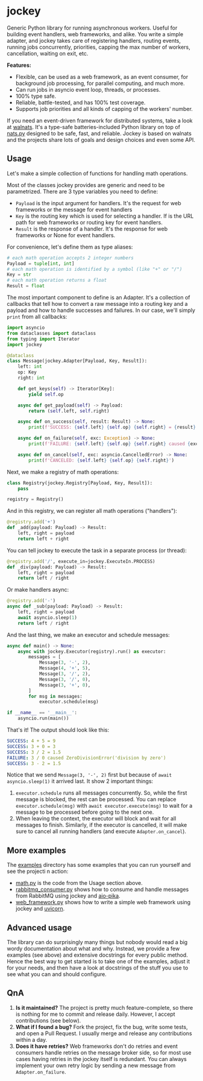 # jockey

Generic Python library for running asynchronous workers. Useful for building event handlers, web frameworks, and alike. You write a simple adapter, and jockey takes care of registering handlers, routing events, running jobs concurrently, priorities, capping the max number of workers, cancellation, waiting on exit, etc.

**Features:**

* Flexible, can be used as a web framework, as an event consumer, for background job processing, for parallel computing, and much more.
* Can run jobs in asyncio event loop, threads, or processes.
* 100% type safe.
* Reliable, battle-tested, and has 100% test coverage.
* Supports job priorities and all kinds of capping of the workers' number.

If you need an event-driven framework for distributed systems, take a look at [walnats](https://github.com/orsinium-labs/walnats/). It's a type-safe batteries-included Python library on top of [nats.py](https://github.com/nats-io/nats.py) designed to be safe, fast, and reliable. Jockey is based on walnats and the projects share lots of goals and design choices and even some API.

## Usage

Let's make a simple collection of functions for handling math operations.

Most of the classes jockey provides are generic and need to be parametrized. There are 3 type variables you need to define:

* `Payload` is the input argument for handlers. It's the request for web frameworks or the message for event handlers
* `Key` is the routing key which is used for selecting a handler. If is the URL path for web frameworks or routing key for event handlers.
* `Result` is the response of a handler. It's the response for web frameworks or None for event handlers.

For convenience, let's define them as type aliases:

```python
# each math operation accepts 2 integer numbers
Payload = tuple[int, int]
# each math operation is identified by a symbol (like "+" or "/")
Key = str
# each math operation returns a float
Result = float
```

The most important component to define is an Adapter. It's a collection of callbacks that tell how to convert a raw message into a routing key and a payload and how to handle successes and failures. In our case, we'll simply `print` from all callbacks:

```python
import asyncio
from dataclasses import dataclass
from typing import Iterator
import jockey

@dataclass
class Message(jockey.Adapter[Payload, Key, Result]):
    left: int
    op: Key
    right: int

    def get_keys(self) -> Iterator[Key]:
        yield self.op

    async def get_payload(self) -> Payload:
        return (self.left, self.right)

    async def on_success(self, result: Result) -> None:
        print(f'SUCCESS: {self.left} {self.op} {self.right} = {result}')

    async def on_failure(self, exc: Exception) -> None:
        print(f'FAILURE: {self.left} {self.op} {self.right} caused {exc!r}')

    async def on_cancel(self, exc: asyncio.CancelledError) -> None:
        print(f'CANCELED: {self.left} {self.op} {self.right}')
```

Next, we make a registry of math operations:

```python
class Registry(jockey.Registry[Payload, Key, Result]):
    pass

registry = Registry()
```

And in this registry, we can register all math operations ("handlers"):

```python
@registry.add('+')
def _add(payload: Payload) -> Result:
    left, right = payload
    return left + right
```

You can tell jockey to execute the task in a separate process (or thread):

```python
@registry.add('/', execute_in=jockey.ExecuteIn.PROCESS)
def _div(payload: Payload) -> Result:
    left, right = payload
    return left / right
```

Or make handlers async:

```python
@registry.add('-')
async def _sub(payload: Payload) -> Result:
    left, right = payload
    await asyncio.sleep(1)
    return left / right
```

And the last thing, we make an executor and schedule messages:

```python
async def main() -> None:
    async with jockey.Executor(registry).run() as executor:
        messages = [
            Message(3, '-', 2),
            Message(4, '+', 5),
            Message(3, '/', 2),
            Message(3, '/', 0),
            Message(3, '+', 0),
        ]
        for msg in messages:
            executor.schedule(msg)

if __name__ == '__main__':
    asyncio.run(main())
```

That's it! The output should look like this:

```yaml
SUCCESS: 4 + 5 = 9
SUCCESS: 3 + 0 = 3
SUCCESS: 3 / 2 = 1.5
FAILURE: 3 / 0 caused ZeroDivisionError('division by zero')
SUCCESS: 3 - 2 = 1.5
```

Notice that we send `Message(3, '-', 2)` first but because of `await asyncio.sleep(1)` it arrived last. It show 2 important things:

1. `executor.schedule` runs all messages concurrently. So, while the first message is blocked, the rest can be processed. You can replace `executor.schedule(msg)` with `await executor.execute(msg)` to wait for a message to be processed before going to the next one.
1. When leaving the context, the executor will block and wait for all messages to finish. Similarly, if the executor is cancelled, it will make sure to cancel all running handlers (and execute `Adapter.on_cancel`).

## More examples

The [examples](./examples/) directory has some examples that you can run yourself and see the projecti n action:

* [math.py](./examples/math.py) is the code from the Usage section above.
* [rabbitmq_consumer.py](./examples/rabbitmq_consumer.py) shows how to consume and handle messages from RabbitMQ using jockey and [aio-pika](https://github.com/mosquito/aio-pika).
* [web_framework.py](./examples/web_framework.py) shows how to write a simple web framework using jockey and [uvicorn](https://www.uvicorn.org/).

## Advanced usage

The library can do surprisingly many things but nobody would read a big wordy documentation about what and why. Instead, we provide a few examples (see above) and extensive docstrings for every public method. Hence the best way to get started is to take one of the examples, adjust it for your needs, and then have a look at docstrings of the stuff you use to see what you can and should configure.

## QnA

1. **Is it maintained?** The project is pretty much feature-complete, so there is nothing for me to commit and release daily. However, I accept contributions (see below).
1. **What if I found a bug?** Fork the project, fix the bug, write some tests, and open a Pull Request. I usually merge and release any contributions within a day.
1. **Does it have retries?** Web frameworks don't do retries and event consumers handle retries on the message broker side, so for most use cases having retries in the jockey itself is redundant. You can always implement your own retry logic by sending a new message from `Adapter.on_failure`.
